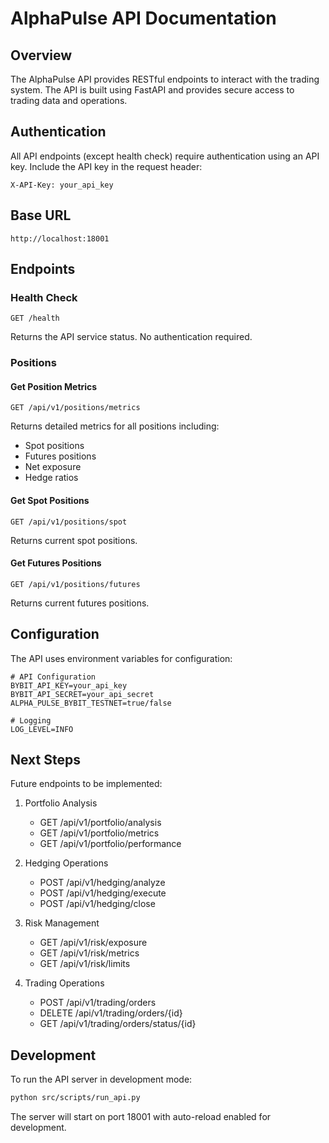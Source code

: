 # AlphaPulse API Documentation

## Overview
The AlphaPulse API provides RESTful endpoints to interact with the trading system. The API is built using FastAPI and provides secure access to trading data and operations.

## Authentication
All API endpoints (except health check) require authentication using an API key. Include the API key in the request header:
```
X-API-Key: your_api_key
```

## Base URL
```
http://localhost:18001
```

## Endpoints

### Health Check
```
GET /health
```
Returns the API service status. No authentication required.

### Positions

#### Get Position Metrics
```
GET /api/v1/positions/metrics
```
Returns detailed metrics for all positions including:
- Spot positions
- Futures positions
- Net exposure
- Hedge ratios

#### Get Spot Positions
```
GET /api/v1/positions/spot
```
Returns current spot positions.

#### Get Futures Positions
```
GET /api/v1/positions/futures
```
Returns current futures positions.

## Configuration
The API uses environment variables for configuration:
```env
# API Configuration
BYBIT_API_KEY=your_api_key
BYBIT_API_SECRET=your_api_secret
ALPHA_PULSE_BYBIT_TESTNET=true/false

# Logging
LOG_LEVEL=INFO
```

## Next Steps
Future endpoints to be implemented:
1. Portfolio Analysis
   - GET /api/v1/portfolio/analysis
   - GET /api/v1/portfolio/metrics
   - GET /api/v1/portfolio/performance

2. Hedging Operations
   - POST /api/v1/hedging/analyze
   - POST /api/v1/hedging/execute
   - POST /api/v1/hedging/close

3. Risk Management
   - GET /api/v1/risk/exposure
   - GET /api/v1/risk/metrics
   - GET /api/v1/risk/limits

4. Trading Operations
   - POST /api/v1/trading/orders
   - DELETE /api/v1/trading/orders/{id}
   - GET /api/v1/trading/orders/status/{id}

## Development
To run the API server in development mode:
```bash
python src/scripts/run_api.py
```

The server will start on port 18001 with auto-reload enabled for development.